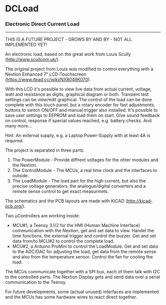 # DCLoad
### Electronic Direct Current Load
---
THIS IS A FUTURE PROJECT - GROWS BY AND BY - NOT ALL IMPLEMENTED YET!

An electronic load, based on the great work from Louis Scully (http://www.scullcom.uk/).

The original project from Louis was modified to control everything with a Nextion Enhanced 7" LCD-Touchscreen (https://www.itead.cc/wiki/NX8048K070).

With this LCD it's possible to view live data from actual current, voltage, watt and resistance as digits, graphical diagram or both. Transient test settings can be view/edit graphical.
The control of the load can be done complete with this touch panel, but a rotary encoder for fast adjustments, buttons to switch ON/OFF and manual trigger also installed. It's possible to save user settings to EEPROM and load them on start.
Give sound feedback on control, response if special values reached, e.g. battery checks. And many more...

Hint: An external supply, e.g. a Laptop Power-Supply with at least 4A is required.
                          
The project is separated in three parts:

  1. The PowerModule    - Provide diffrent voltages for the ohter modules and the Nextion.
  2. The ControlModule  - The MCUs, a real time clock and the interfaces to outside.
  3. The LoadModule     - The load part for the high current, but also the precise voltage generators,
                          the analogue/digital converters and a remote sense control to get exact measurmets.
  
The schematics and the PCB layouts are made with KiCAD (http://kicad-pcb.org/).

Two µControllers are working inside:

  - MCU#1, a Teensy 3.1/2 for the HMI (Human Machine Interface) communication with the Nextion, get and set data to view.
    Handel the time functions, the external trigger and control the buzzer. Get and set data from/to MCU#2 to control
    the complete load.
  - MCU#2, a Arduino ProMini to control the LoadModule. Get and set data to the ADC/DAC for adjusting the load, get data from
    the remote sense and also from the temperature sensor. Control the fan for cooling the load.

  The MCUs communicate together with a SPI bus, each of them talk with I2C to the controlled parts.
  The Nextion Display gets and send data over a serial communication to the Teensy.

For future developments, some (actual unused) interfaces are implemented and the MCUs has some hardware wires to react direct together.
